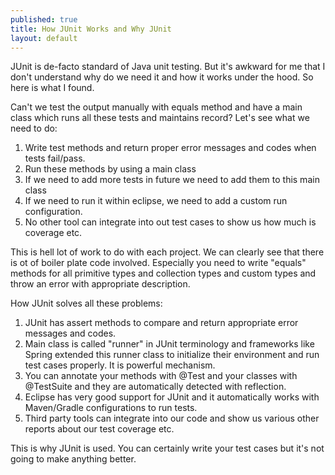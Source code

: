 ```yaml
---
published: true
title: How JUnit Works and Why JUnit
layout: default
---
```

JUnit is de-facto standard of Java unit testing. But it's awkward for me that I don't understand why do we need it and how it works under the hood. So here is what I found.

Can't we test the output manually with equals method and  have a main class which runs all these tests and maintains record? Let's see what we need to do:

1.  Write test methods and return proper error messages and codes when tests fail/pass. 
2. Run these methods by using a main class
3. If we need to add more tests in future we need to add them to this main class
4. If we need to run it within eclipse, we need to add a custom run configuration.
5. No other tool can integrate into out test cases to show us how much is coverage etc. 

This is hell lot of work to do with each project. We can clearly see that there is ot of boiler plate code involved. Especially you need to write "equals" methods for all primitive types and collection types and custom types and throw an error with appropriate description.

How JUnit solves all these problems:

1. JUnit has assert methods to compare and return appropriate error messages and codes.
2. Main class is called "runner" in JUnit terminology and frameworks like Spring extended this runner class to initialize their environment and run test cases properly. It is powerful mechanism.
3. You can annotate your methods with @Test and your classes with @TestSuite and they are automatically detected with reflection.
4. Eclipse has very good support for JUnit and it automatically works with Maven/Gradle configurations to run tests. 
5. Third party tools can integrate into our code and show us various other reports about our test coverage etc.

This is why JUnit is used. You can certainly write your test cases but it's not going to make anything better.
